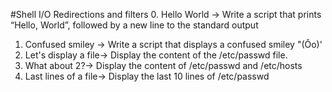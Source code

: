 #Shell I/O Redirections and filters
0. Hello World -> Write a script that prints “Hello, World”, followed by a new line to the standard output
1. Confused smiley -> Write a script that displays a confused smiley "(Ôo)'
2. Let's display a file-> Display the content of the /etc/passwd file.
3. What about 2?-> Display the content of /etc/passwd and /etc/hosts
4. Last lines of a file-> Display the last 10 lines of /etc/passwd
